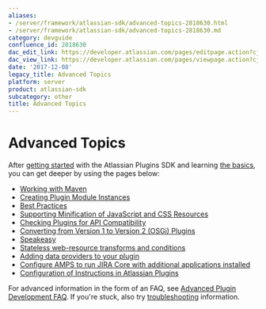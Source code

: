 ```yaml
---
aliases:
- /server/framework/atlassian-sdk/advanced-topics-2818630.html
- /server/framework/atlassian-sdk/advanced-topics-2818630.md
category: devguide
confluence_id: 2818630
dac_edit_link: https://developer.atlassian.com/pages/editpage.action?cjm=wozere&pageId=2818630
dac_view_link: https://developer.atlassian.com/pages/viewpage.action?cjm=wozere&pageId=2818630
date: '2017-12-08'
legacy_title: Advanced Topics
platform: server
product: atlassian-sdk
subcategory: other
title: Advanced Topics
---
```

# Advanced Topics

After [getting started](/server/framework/atlassian-sdk/index) with the Atlassian Plugins SDK and learning [the basics](/server/framework/atlassian-sdk/common-coding-tasks), you can get deeper by using the pages below: 

-   [Working with Maven](/server/framework/atlassian-sdk/working-with-maven)
-   [Creating Plugin Module Instances](/server/framework/atlassian-sdk/creating-plugin-module-instances)
-   [Best Practices](/server/framework/atlassian-sdk/best-practices)
-   [Supporting Minification of JavaScript and CSS Resources](/server/framework/atlassian-sdk/supporting-minification-of-javascript-and-css-resources)
-   [Checking Plugins for API Compatibility](/server/framework/atlassian-sdk/checking-plugins-for-api-compatibility)
-   [Converting from Version 1 to Version 2 (OSGi) Plugins](/server/framework/atlassian-sdk/converting-from-version-1-to-version-2-osgi-plugins)
-   [Speakeasy](/server/framework/atlassian-sdk/speakeasy)
-   [Stateless web-resource transforms and conditions](/server/framework/atlassian-sdk/stateless-web-resource-transforms-and-conditions)
-   [Adding data providers to your plugin](/server/framework/atlassian-sdk/adding-data-providers-to-your-plugin)
-   [Configure AMPS to run JIRA Core with additional applications installed](/server/framework/atlassian-sdk/configure-amps-to-run-jira-core-with-additional-applications-installed)
-   [Configuration of Instructions in Atlassian Plugins](/server/framework/atlassian-sdk/configuration-of-instructions-in-atlassian-plugins)

For advanced information in the form of an FAQ, see [Advanced Plugin Development FAQ](/server/framework/atlassian-sdk/advanced-plugin-development-faq). If you're stuck, also try [troubleshooting](/server/framework/atlassian-sdk/troubleshooting) information.




















































































































































































































































































































